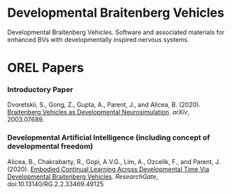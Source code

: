 # Developmental Braitenberg Vehicles
Developmental Braitenberg Vehicles. Software and associated materials for enhanced BVs with developmentally inspired nervous systems.

# OREL Papers

### Introductory Paper

Dvoretskii, S., Gong, Z., Gupta, A., Parent, J., and Alicea, B. (2020). [Braitenberg Vehicles as Developmental Neurosimulation](https://www.researchgate.net/publication/339726958_Braitenberg_Vehicles_as_Developmental_Neurosimulation). _arXiv_, 2003.07689.


### Developmental Artificial Intelligence (including concept of developmental freedom)

Alicea, B., Chakrabarty, R., Gopi, A.V.G., Lim, A., Ozcelik, F., and Parent, J. (2020). [Embodied Continual Learning Across Developmental Time Via Developmental Braitenberg Vehicles](https://www.researchgate.net/publication/344935474_Embodied_Continual_Learning_Across_Developmental_Time_Via_Developmental_Braitenberg_Vehicles). _ResearchGate_, doi:10.13140/RG.2.2.33469.49125
